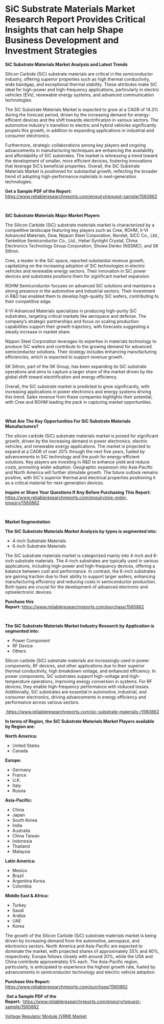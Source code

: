 <p><h1>SiC Substrate Materials Market Research Report Provides Critical Insights that can help Shape Business Development and Investment Strategies</h1></p><p><strong>SiC Substrate Materials Market Analysis and Latest Trends</strong></p>
<p><p>Silicon Carbide (SiC) substrate materials are critical in the semiconductor industry, offering superior properties such as high thermal conductivity, wide bandgap, and exceptional thermal stability. These attributes make SiC ideal for high-power and high-frequency applications, particularly in electric vehicles (EVs), renewable energy systems, and advanced communication technologies. </p><p>The SiC Substrate Materials Market is expected to grow at a CAGR of 14.3% during the forecast period, driven by the increasing demand for energy-efficient devices and the shift towards electrification in various sectors. The automotive industry's transition to electric and hybrid vehicles significantly propels this growth, in addition to expanding applications in industrial and consumer electronics. </p><p>Furthermore, strategic collaborations among key players and ongoing advancements in manufacturing techniques are enhancing the availability and affordability of SiC substrates. The market is witnessing a trend toward the development of smaller, more efficient devices, fostering innovations that leverage SiC’s beneficial properties. Overall, the SiC Substrate Materials Market is positioned for substantial growth, reflecting the broader trend of adopting high-performance materials in next-generation technologies.</p></p>
<p><strong>Get a Sample PDF of the Report:&nbsp;</strong> <a href="https://www.reliableresearchreports.com/enquiry/request-sample/1560862?utm_campaign=2111&utm_medium=2&utm_source=Github&utm_content=ia&utm_term=06042025&utm_id=sic-substrate-materials">https://www.reliableresearchreports.com/enquiry/request-sample/1560862</a></p>
<p>&nbsp;</p>
<p><strong>SiC Substrate Materials Major Market Players</strong></p>
<p><p>The Silicon Carbide (SiC) substrate materials market is characterized by a competitive landscape featuring key players such as Cree, ROHM, II-VI Advanced Materials, Dow, Nippon Steel Corporation, Norstel, SICC Co., Ltd., Tankeblue Semiconductor Co., Ltd., Hebei Synlight Crystal, China Electronics Technology Group Corporation, Showa Denko (NSSMC), and SK Siltron. </p><p>Cree, a leader in the SiC space, reported substantial revenue growth, capitalizing on the increasing adoption of SiC technologies in electric vehicles and renewable energy sectors. Their innovation in SiC power devices and substrates positions them for significant market expansion.</p><p>ROHM Semiconductor focuses on advanced SiC solutions and maintains a strong presence in the automotive and industrial sectors. Their investment in R&D has enabled them to develop high-quality SiC wafers, contributing to their competitive edge. </p><p>II-VI Advanced Materials specializes in producing high-purity SiC substrates, targeting critical markets like aerospace and defense. The company’s strategic partnerships and focus on scaling production capabilities support their growth trajectory, with forecasts suggesting a steady increase in market share.</p><p>Nippon Steel Corporation leverages its expertise in materials technology to produce SiC wafers and contribute to the growing demand for advanced semiconductor solutions. Their strategy includes enhancing manufacturing efficiencies, which is expected to support revenue growth.</p><p>SK Siltron, part of the SK Group, has been expanding its SiC substrate operations and aims to capture a larger share of the market driven by the global shift toward electrification and energy efficiency.</p><p>Overall, the SiC substrate market is predicted to grow significantly, with increasing applications in power electronics and energy systems driving this trend. Sales revenue from these companies highlights their potential, with Cree and ROHM leading the pack in capturing market opportunities.</p></p>
<p>&nbsp;</p>
<p><strong>What Are The Key Opportunities For SiC Substrate Materials Manufacturers?</strong></p>
<p><p>The silicon carbide (SiC) substrate materials market is poised for significant growth, driven by the increasing demand in power electronics, electric vehicles, and renewable energy applications. The market is projected to expand at a CAGR of over 20% through the next five years, fueled by advancements in SiC technology and the push for energy-efficient solutions. Key players are investing in R&D to enhance yield and reduce costs, promoting wider adoption. Geographic expansion into Asia-Pacific and North America will further stimulate growth. The future outlook remains positive, with SiC's superior thermal and electrical properties positioning it as a critical material for next-generation devices.</p></p>
<p><strong>Inquire or Share Your Questions If Any Before Purchasing This Report:</strong> <a href="https://www.reliableresearchreports.com/enquiry/pre-order-enquiry/1560862?utm_campaign=2111&utm_medium=2&utm_source=Github&utm_content=ia&utm_term=06042025&utm_id=sic-substrate-materials">https://www.reliableresearchreports.com/enquiry/pre-order-enquiry/1560862</a></p>
<p>&nbsp;</p>
<p><strong>Market Segmentation</strong></p>
<p><strong>The SiC Substrate Materials Market Analysis by types is segmented into:</strong></p>
<p><ul><li>4-inch Substrate Materials</li><li>6-inch Substrate Materials</li></ul></p>
<p><p>The SiC substrate materials market is categorized mainly into 4-inch and 6-inch substrate materials. The 4-inch substrates are typically used in various applications, including high-power and high-frequency devices, offering a balance between cost and performance. In contrast, the 6-inch substrates are gaining traction due to their ability to support larger wafers, enhancing manufacturing efficiency and reducing costs in semiconductor production. Both types are crucial for the development of advanced electronic and optoelectronic devices.</p></p>
<p><strong>Purchase this Report:&nbsp;</strong><a href="https://www.reliableresearchreports.com/purchase/1560862?utm_campaign=2111&utm_medium=2&utm_source=Github&utm_content=ia&utm_term=06042025&utm_id=sic-substrate-materials">https://www.reliableresearchreports.com/purchase/1560862</a></p>
<p>&nbsp;</p>
<p><strong>The SiC Substrate Materials Market Industry Research by Application is segmented into:</strong></p>
<p><ul><li>Power Component</li><li>RF Device</li><li>Others</li></ul></p>
<p><p>Silicon carbide (SiC) substrate materials are increasingly used in power components, RF devices, and other applications due to their superior thermal conductivity, high breakdown voltage, and enhanced efficiency. In power components, SiC substrates support high-voltage and high-temperature operations, improving energy conversion in systems. For RF devices, they enable high-frequency performance with reduced losses. Additionally, SiC substrates are essential in automotive, industrial, and consumer electronics, driving advancements in energy efficiency and performance across various sectors.</p></p>
<p><a href="https://www.reliableresearchreports.com/sic-substrate-materials-r1560862?utm_campaign=2111&utm_medium=2&utm_source=Github&utm_content=ia&utm_term=06042025&utm_id=sic-substrate-materials">&nbsp;https://www.reliableresearchreports.com/sic-substrate-materials-r1560862</a></p>
<p><strong>In terms of Region, the SiC Substrate Materials Market Players available by Region are:</strong></p>
<p>
    <p> <strong> North America: </strong>
        <ul>
            <li>United States</li>
            <li>Canada</li>
        </ul>
        </p> 
    <p> <strong> Europe: </strong>
        <ul>
            <li>Germany</li>
            <li>France</li>
            <li>U.K.</li>
            <li>Italy</li>
            <li>Russia</li>
        </ul>
        </p> 
    <p> <strong> Asia-Pacific: </strong>
        <ul>
            <li>China</li>
            <li>Japan</li>
            <li>South Korea</li>
            <li>India</li>
            <li>Australia</li>
            <li>China Taiwan</li>
            <li>Indonesia</li>
            <li>Thailand</li>
            <li>Malaysia</li>
        </ul>
        </p> 
    <p> <strong> Latin America: </strong>
        <ul>
            <li>Mexico</li>
            <li>Brazil</li>
            <li>Argentina Korea</li>
            <li>Colombia</li>
        </ul>
        </p> 
    <p> <strong> Middle East & Africa: </strong>
        <ul>
            <li>Turkey</li>
            <li>Saudi</li>
            <li>Arabia</li>
            <li>UAE</li>
            <li>Korea</li>
        </ul>
    </p>
    </p>
<p><p>The growth of the Silicon Carbide (SiC) substrate materials market is being driven by increasing demand from the automotive, aerospace, and electronics sectors. North America and Asia-Pacific are expected to dominate the market, with projected shares of approximately 35% and 40%, respectively. Europe follows closely with around 20%, while the USA and China contribute approximately 5% each. The Asia-Pacific region, particularly, is anticipated to experience the highest growth rate, fueled by advancements in semiconductor technology and electric vehicle adoption.</p></p>
<p><strong>Purchase this Report: </strong><a href="https://www.reliableresearchreports.com/purchase/1560862?utm_campaign=2111&utm_medium=2&utm_source=Github&utm_content=ia&utm_term=06042025&utm_id=sic-substrate-materials">https://www.reliableresearchreports.com/purchase/1560862</a></p>
<p>&nbsp;<strong>Get a Sample PDF of the Report:&nbsp;&nbsp;</strong><a href="https://www.reliableresearchreports.com/enquiry/request-sample/1560862?utm_campaign=2111&utm_medium=2&utm_source=Github&utm_content=ia&utm_term=06042025&utm_id=sic-substrate-materials">https://www.reliableresearchreports.com/enquiry/request-sample/1560862</a></p>
<p><strong></strong></p>
<p><p><a href="https://github.com/OlenFleming68/Market-Research-Report-List-1/blob/main/voltage-regulator-module-vrm-market.md?utm_campaign=2111&utm_medium=2&utm_source=Github&utm_content=ia&utm_term=06042025&utm_id=sic-substrate-materials">Voltage Regulator Module (VRM) Market</a></p></p>
